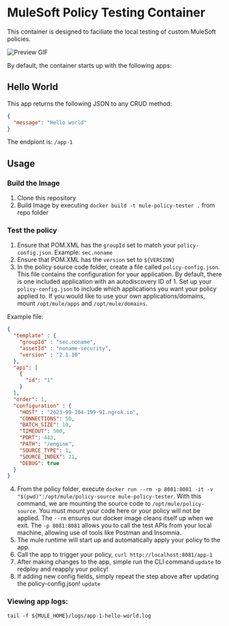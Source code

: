 # MuleSoft Policy Testing Container

This container is designed to faciliate the local testing of custom MuleSoft policies.

![Preview GIF](./.images/preview.gif)

By default, the container starts up with the following apps:

## Hello World

This app returns the following JSON to any CRUD method:

```json
{
  "message": "Hello world"
}
```

The endpiont is: `/app-1`

## Usage

### Build the Image
1. Clone this repository
2. Build Image by executing `docker build -t mule-policy-tester .` from repo folder

### Test the policy
1. Ensure that POM.XML has the `groupId` set to match your `policy-config.json`. Example: `sec.noname`
2. Ensure that POM.XML has the `version` set to `${VERSION}`
3. In the policy source code folder, create a file called `policy-config.json`. This file contains the configuration for your application. By default, there is one included application with an autodiscovery ID of 1. Set up your `policy-config.json` to include which applications you want your policy applied to. If you would like to use your own applications/domains, mount `/opt/mule/apps` and `/opt/mule/domains`.

Example file:
```json
{
  "template" : {
    "groupId" : "sec.noname",
    "assetId" : "noname-security",
    "version" : "2.1.10"
  },
  "api": [
    {
      "id": "1"
    }
  ],
  "order": 1,
  "configuration" : {
    "HOST" : "2623-99-104-199-91.ngrok.io",
    "CONNECTIONS": 50,
    "BATCH_SIZE": 10,
    "TIMEOUT": 500,
    "PORT": 443,
    "PATH": "/engine",
    "SOURCE_TYPE": 1,
    "SOURCE_INDEX": 21,
    "DEBUG": true
  }
}
```

4. From the policy folder, execute `docker run --rm -p 8081:8081 -it -v "$(pwd)":/opt/mule/policy-source mule-policy-tester`. With this command, we are mounting the source code to `/opt/mule/policy-source`. You must mount your code here or your policy will not be applied. The `--rm` ensures our docker image cleans itself up when we exit. The `-p 8081:8081` allows you to call the test APIs from your local machine, allowing use of tools like Postman and Insomnia.
5. The mule runtime will start up and automatically apply your policy to the app.
6. Call the app to trigger your policy, `curl http://localhost:8081/app-1`
7. After making changes to the app, simple run the CLI command `update` to redploy and reapply your policy!
8. If adding new config fields, simply repeat the step above after updating the policy-config.json! `update`

### Viewing app logs:

`tail -f ${MULE_HOME}/logs/app-1-hello-world.log`
